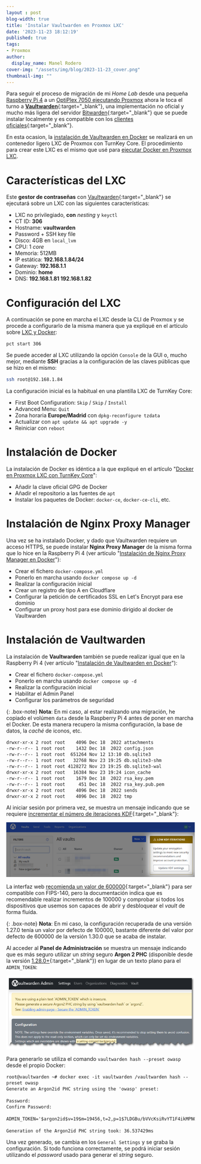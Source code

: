 ```yaml
---
layout : post
blog-width: true
title: 'Instalar Vaultwarden en Proxmox LXC'
date: '2023-11-23 18:12:19'
published: true
tags:
- Proxmox
author:
  display_name: Manel Rodero
cover-img: "/assets/img/blog/2023-11-23_cover.png"
thumbnail-img: ""
---
```


Para seguir el proceso de migración de mi _Home Lab_ desde una pequeña [Raspberry Pi 4](instalar-raspberry-pi-os-64bits) a un [OptiPlex 7050 ejecutando Proxmox](proxmox-ve-802-en-un-dell-optiplex-7050) ahora le toca el turno a [**Vaultwarden**](https://github.com/dani-garcia/vaultwarden){:target="_blank"}, una implementación no oficial y mucho más ligera del servidor [Bitwarden](https://github.com/bitwarden/server){:target="_blank"} que se puede instalar localmente y es compatible con los [clientes oficiales](https://bitwarden.com/download/){:target="_blank"}.

En esta ocasion, la [instalación de Vaultwarden en Docker](instalacion-de-vaultwarden-en-docker) se realizará en un contenedor ligero LXC de Proxmox con TurnKey Core. El procedimiento para crear este LXC es el mismo que usé para [ejecutar Docker en Proxmox LXC](docker-en-proxmox-lxc-con-turnkey-core).

# Características del LXC

Este **gestor de contraseñas** con [Vaultwarden](https://github.com/dani-garcia/vaultwarden){:target="_blank"} se ejecutará sobre un LXC con las siguientes características:

* LXC no privilegiado, **con** _nesting_ y `keyctl`
* CT ID: **306**
* Hostname: **vaultwarden**
* Password + SSH key file
* Disco: 4GB en `local_lvm`
* CPU: 1 _core_
* Memoria: 512MB
* IP estática: **192.168.1.84/24**
* Gateway: **192.168.1.1**
* Dominio: **home**
* DNS: **192.168.1.81 192.168.1.82**

# Configuración del LXC

A continuación se pone en marcha el LXC desde la CLI de Proxmox y se procede a configurarlo de la misma manera que ya expliqué en el artículo sobre [LXC y Docker](docker-en-proxmox-lxc-con-turnkey-core):

```
pct start 306
```

Se puede acceder al LXC utilizando la opción `Console` de la GUI o, mucho mejor, mediante **SSH** gracias a la configuración de las claves públicas que se hizo en el mismo:

```Bash
ssh root@192.168.1.84
```

La configuración inicial es la habitual en una plantilla LXC de TurnKey Core:

* First Boot Configuration: `Skip` / `Skip` / `Install`
* Advanced Menu: `Quit`
* Zona horaria **Europe/Madrid** con `dpkg-reconfigure tzdata`
* Actualizar con `apt update && apt upgrade -y`
* Reiniciar con `reboot`

# Instalación de Docker

La instalación de Docker es idéntica a la que expliqué en el artículo "[Docker en Proxmox LXC con TurnKey Core](docker-en-proxmox-lxc-con-turnkey-core)":

* Añadir la clave oficial GPG de Docker
* Añadir el repositorio a las fuentes de `apt`
* Instalar los paquetes de Docker: `docker-ce`, `docker-ce-cli`, etc.

# Instalación de Nginx Proxy Manager

Una vez se ha instalado Docker, y dado que Vaultwarden requiere un acceso HTTPS, se puede instalar **Nginx Proxy Manager** de la misma forma que lo hice en la Raspberry Pi 4 (ver artículo "[Instalación de Nginx Proxy Manager en Docker](instalacion-de-nginx-proxy-manager-en-docker)"):

* Crear el fichero `docker-compose.yml`
* Ponerlo en marcha usando `docker compose up -d`
* Realizar la configuración inicial
* Crear un registro de tipo A en Cloudflare
* Configurar la petición de certificados SSL en Let's Encrypt para ese dominio
* Configurar un proxy host para ese dominio dirigido al docker de Vaultwarden

# Instalación de Vaultwarden

La instalación de **Vaultwarden** también se puede realizar igual que en la Raspberry Pi 4 (ver artículo "[Instalación de Vaultwarden en Docker](instalacion-de-vaultwarden-en-docker)"):

* Crear el fichero `docker-compose.yml`
* Ponerlo en marcha usando `docker compose up -d`
* Realizar la configuración inicial
* Habilitar el Admin Panel
* Configurar los parámetros de seguridad

{: .box-note}
**Nota**: En mi caso, al estar realizando una migración, he copiado el volúmen `data` desde la Raspberry Pi 4 antes de poner en marcha el Docker. De esta manera recupero la misma configuración, la base de datos, la _caché_ de iconos, etc.

```
drwxr-xr-x 2 root root    4096 Dec 18  2022 attachments
-rw-r--r-- 1 root root    1432 Dec 18  2022 config.json
-rw-r--r-- 1 root root  651264 Nov 12 13:10 db.sqlite3
-rw-r--r-- 1 root root   32768 Nov 23 19:25 db.sqlite3-shm
-rw-r--r-- 1 root root 4128272 Nov 23 19:25 db.sqlite3-wal
drwxr-xr-x 2 root root   16384 Nov 23 19:24 icon_cache
-rw-r--r-- 1 root root    1679 Dec 18  2022 rsa_key.pem
-rw-r--r-- 1 root root     451 Dec 18  2022 rsa_key.pub.pem
drwxr-xr-x 2 root root    4096 Dec 18  2022 sends
drwxr-xr-x 2 root root    4096 Dec 18  2022 tmp
```

Al iniciar sesión por primera vez, se muestra un mensaje indicando que se requiere [incrementar el número de iteraciones KDF](https://bitwarden.com/help/what-encryption-is-used/#changing-kdf-iterations){:target="_blank"}:

![KDF Settings][1]

La interfaz web [recomienda un valor de 600000](https://bitwarden.com/help/kdf-algorithms/){:target="_blank"} para ser compatible con FIPS-140, pero la documentación indica que es recomendable realizar incrementos de 100000 y comprobar si todos los dispositivos que usemos son capaces de abrir y desbloquear el _vault_ de forma fluída.

{: .box-note}
**Nota**: En mi caso, la configuración recuperada de una versión 1.27.0 tenía un valor por defecto de 100000, bastante diferente del valor por defecto de 600000 de la versión 1.30.0 que se acaba de instalar.

Al acceder al **Panel de Administración** se muestra un mensaje indicando que es más seguro utilizar un _string_ seguro **Argon 2 PHC** (disponible desde la versión [1.28.0+](https://github.com/dani-garcia/vaultwarden/releases/tag/1.28.0){:target="_blank"}) en lugar de un texto plano para el `ADMIN_TOKEN`:

![Secure Argon2 PHC string][2]

Para generarlo se utiliza el comando `vaultwarden hash --preset owasp` desde el propio Docker:

```
root@vaultwarden ~# docker exec -it vaultwarden /vaultwarden hash --preset owasp
Generate an Argon2id PHC string using the 'owasp' preset:

Password: 
Confirm Password: 

ADMIN_TOKEN='$argon2id$v=19$m=19456,t=2,p=1$7LDGBu/bVVcKsiRvYT1F4ikMPNGrJnR+43GfS/5w4BI$QydzrtxEcvqc4g2v6gXpAQKacRmlYdxFARzT90ScUfI'

Generation of the Argon2id PHC string took: 36.537429ms
```

Una vez generado, se cambia en los `General Settings` y se graba la configuración. Si todo funciona correctamente, se podrá iniciar sesión utilizando el _password_ usado para generar el _string_ seguro.

[1]: /assets/img/blog/2023-11-23_image_1.png "KDF Settings"
[2]: /assets/img/blog/2023-11-23_image_2.png "Secure Argon2 PHC string"
